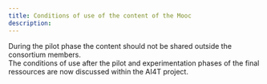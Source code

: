 ```yaml
---
title: Conditions of use of the content of the Mooc
description:
---
```


During the pilot phase the content should not be shared outside the consortium members.  
The conditions of use after the pilot and experimentation phases of the final ressources are now discussed within the AI4T project.
